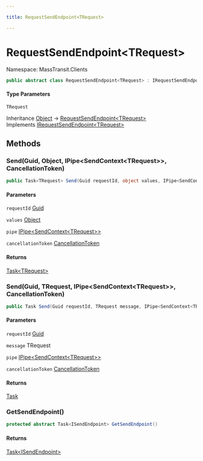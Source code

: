 ```yaml
---

title: RequestSendEndpoint<TRequest>

---
```


# RequestSendEndpoint\<TRequest\>

Namespace: MassTransit.Clients

```csharp
public abstract class RequestSendEndpoint<TRequest> : IRequestSendEndpoint<TRequest>
```

#### Type Parameters

`TRequest`<br/>

Inheritance [Object](https://learn.microsoft.com/en-us/dotnet/api/system.object) → [RequestSendEndpoint\<TRequest\>](../masstransit-clients/requestsendendpoint-1)<br/>
Implements [IRequestSendEndpoint\<TRequest\>](../../masstransit-abstractions/masstransit/irequestsendendpoint-1)

## Methods

### **Send(Guid, Object, IPipe\<SendContext\<TRequest\>\>, CancellationToken)**

```csharp
public Task<TRequest> Send(Guid requestId, object values, IPipe<SendContext<TRequest>> pipe, CancellationToken cancellationToken)
```

#### Parameters

`requestId` [Guid](https://learn.microsoft.com/en-us/dotnet/api/system.guid)<br/>

`values` [Object](https://learn.microsoft.com/en-us/dotnet/api/system.object)<br/>

`pipe` [IPipe\<SendContext\<TRequest\>\>](../../masstransit-abstractions/masstransit/ipipe-1)<br/>

`cancellationToken` [CancellationToken](https://learn.microsoft.com/en-us/dotnet/api/system.threading.cancellationtoken)<br/>

#### Returns

[Task\<TRequest\>](https://learn.microsoft.com/en-us/dotnet/api/system.threading.tasks.task-1)<br/>

### **Send(Guid, TRequest, IPipe\<SendContext\<TRequest\>\>, CancellationToken)**

```csharp
public Task Send(Guid requestId, TRequest message, IPipe<SendContext<TRequest>> pipe, CancellationToken cancellationToken)
```

#### Parameters

`requestId` [Guid](https://learn.microsoft.com/en-us/dotnet/api/system.guid)<br/>

`message` TRequest<br/>

`pipe` [IPipe\<SendContext\<TRequest\>\>](../../masstransit-abstractions/masstransit/ipipe-1)<br/>

`cancellationToken` [CancellationToken](https://learn.microsoft.com/en-us/dotnet/api/system.threading.cancellationtoken)<br/>

#### Returns

[Task](https://learn.microsoft.com/en-us/dotnet/api/system.threading.tasks.task)<br/>

### **GetSendEndpoint()**

```csharp
protected abstract Task<ISendEndpoint> GetSendEndpoint()
```

#### Returns

[Task\<ISendEndpoint\>](https://learn.microsoft.com/en-us/dotnet/api/system.threading.tasks.task-1)<br/>
